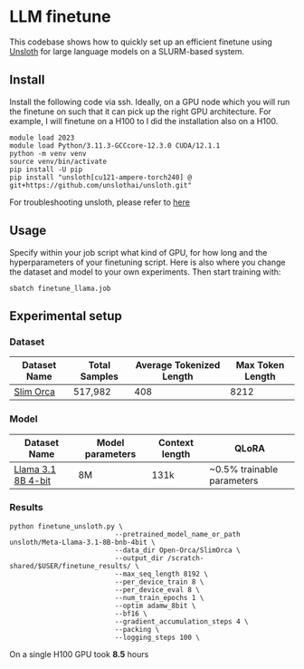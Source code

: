 # LLM finetune
This codebase shows how to quickly set up an efficient finetune using [Unsloth](https://unsloth.ai/) for large language models on a SLURM-based system.

## Install
Install the following code via ssh. Ideally, on a GPU node which you will run the finetune on such that it can pick up the right GPU architecture. For example, I will finetune on a H100 to I did the installation also on a H100.

```code
module load 2023
module load Python/3.11.3-GCCcore-12.3.0 CUDA/12.1.1
python -m venv venv
source venv/bin/activate
pip install -U pip
pip install "unsloth[cu121-ampere-torch240] @ git+https://github.com/unslothai/unsloth.git"
```
For troubleshooting unsloth, please refer to [here](https://github.com/unslothai/unsloth?tab=readme-ov-file#pip-installation)

## Usage
Specify within your job script what kind of GPU, for how long and the hyperparameters of your finetuning script. Here is also where you change the dataset and model to your own experiments.
Then start training with:
```code
sbatch finetune_llama.job
```


## Experimental setup
### Dataset
| Dataset Name | Total Samples | Average Tokenized Length | Max Token Length |
|--------------|--------------------------|---------------------------|---------------|
| [Slim Orca](https://huggingface.co/datasets/Open-Orca/SlimOrca) | 517,982 | 408 | 8212 |


### Model
 Dataset Name | Model parameters | Context length | QLoRA |
|--------------|--------------------------|---------------------------|---------------|
| [Llama 3.1 8B 4-bit](https://huggingface.co/unsloth/Meta-Llama-3.1-8B-bnb-4bit) | 8M | 131k | ~0.5% trainable parameters


### Results
```code
python finetune_unsloth.py \
                          --pretrained_model_name_or_path unsloth/Meta-Llama-3.1-8B-bnb-4bit \
                          --data_dir Open-Orca/SlimOrca \
                          --output_dir /scratch-shared/$USER/finetune_results/ \
                          --max_seq_length 8192 \
                          --per_device_train 8 \
                          --per_device_eval 8 \
                          --num_train_epochs 1 \
                          --optim adamw_8bit \
                          --bf16 \
                          --gradient_accumulation_steps 4 \
                          --packing \
                          --logging_steps 100 \
```
On a single H100 GPU took **8.5** hours